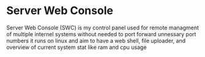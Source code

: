 # Server Web Console

Server Web Console (SWC) is my control panel used for remote managment of multiple internel systems without needed to port forward unnessary port numbers
it runs on linux and aim to have a web shell, file uploader, and overview of current system stat like ram and cpu usage
